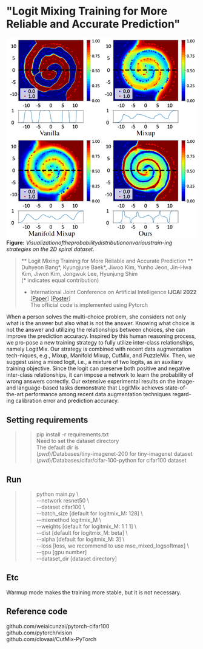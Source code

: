 # "Logit Mixing Training for More Reliable and Accurate Prediction"

![image](./Supp/picture.png)
**Figure:** *Visualizationoftheprobabilitydistributiononvarioustrain-ing strategies on the 2D spiral dataset.*

> ** Logit Mixing Training for More Reliable and Accurate Prediction ** <br>
> Duhyeon Bang*, Kyungjune Baek*, Jiwoo Kim, Yunho Jeon, Jin-Hwa Kim, Jiwon Kim, Jongwuk Lee, Hyunjung Shim <br>
> (* indicates equal contribution)
> * International Joint Conference on Artificial Intelligence **IJCAI 2022**
> [[Paper](https://www.ijcai.org/proceedings/2022/0390.pdf)] 
> [[Poster](./Supp/LogitMixing_IJCAI_Poster.pdf)]  
> The official code is implemented using Pytorch

When a person solves the multi-choice problem, she considers not only what is the answer but also what is not the answer. Knowing what choice is not the answer and utilizing the relationships between choices, she can improve the prediction accuracy. Inspired by this human reasoning process, we pro-pose a new training strategy to fully utilize inter-class relationships, namely LogitMix. Our strategy is combined with recent data augmentation tech-niques, e.g., Mixup, Manifold Mixup, CutMix, and PuzzleMix. Then, we suggest using a mixed logit, i.e., a mixture of two logits, as an auxiliary training objective. Since the logit can preserve both positive and negative inter-class relationships, it can impose a network to learn the probability of wrong answers correctly. Our extensive experimental results on the image- and language-based tasks demonstrate that LogitMix achieves state-of-the-art performance among recent data augmentation techniques regard-ing calibration error and prediction accuracy.

## Setting requirements
>>  pip install -r requirements.txt  
>>  Need to set the dataset directory  
    The default dir is  
    $(pwd)$/Databases/tiny-imagenet-200   for tiny-imagenet dataset  
    $(pwd)$/Databases/cifar/cifar-100-python  for cifar100 dataset  
    
## Run
>> python main.py \  
--network resnet50 \  
--dataset cifar100 \  
--batch_size [default for logitmix_M: 128] \  
--mixmethod logitmix_M \  
--weights [default for logitmix_M: 1 1 1] \  
--dist [default for logitmix_M: beta] \  
--alpha [default for logitmix_M: 3] \  
--loss [loss, we recommend to use mse_mixed_logsoftmax] \  
--gpu [gpu number]  \
--dataset_dir [dataset directory]  

## Etc  
Warmup mode makes the training more stable, but it is not necessary.  

## Reference code  
github.com/weiaicunzai/pytorch-cifar100  
github.com/pytorch/vision  
github.com/clovaai/CutMix-PyTorch  
